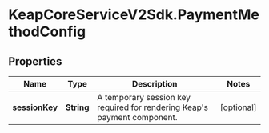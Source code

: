 # KeapCoreServiceV2Sdk.PaymentMethodConfig

## Properties

Name | Type | Description | Notes
------------ | ------------- | ------------- | -------------
**sessionKey** | **String** | A temporary session key required for rendering Keap&#39;s payment component. | [optional] 


